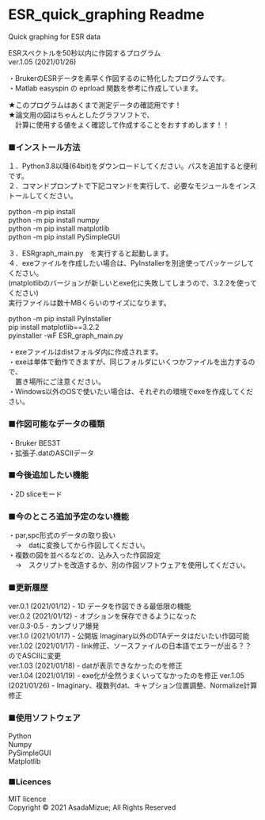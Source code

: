# ESR_quick_graphing Readme
Quick graphing for ESR data  

ESRスペクトルを50秒以内に作図するプログラム  
ver.1.05 (2021/01/26)

・BrukerのESRデータを素早く作図するのに特化したプログラムです。  
・Matlab easyspin の eprload 関数を参考に作成しています。

★このプログラムはあくまで測定データの確認用です！  
★論文用の図はちゃんとしたグラフソフトで、  
　計算に使用する値をよく確認して作成することをおすすめします！！  

### ■インストール方法
１．Python3.8以降(64bit)をダウンロードしてください。パスを追加すると便利です。  
２．コマンドプロンプトで下記コマンドを実行して、必要なモジュールをインストールしてください。  

python -m pip install  
python -m pip install numpy  
python -m pip install matplotlib  
python -m pip install PySimpleGUI  

３．ESRgraph_main.py　を実行すると起動します。  
４．exeファイルを作成したい場合は、PyInstallerを別途使ってパッケージしてください。  
(matplotlibのバージョンが新しいとexe化に失敗してしまうので、3.2.2を使ってください)  
実行ファイルは数十MBくらいのサイズになります。  

python -m pip install PyInstaller  
pip install matplotlib==3.2.2  
pyinstaller -wF ESR_graph_main.py  

・exeファイルはdistフォルダ内に作成されます。  
・exeは単体で動作できますが、同じフォルダにいくつかファイルを出力するので、  
　置き場所にご注意ください。  
・Windows以外のOSで使いたい場合は、それぞれの環境でexeを作成してください。  

### ■作図可能なデータの種類
・Bruker BES3T  
・拡張子.datのASCIIデータ  
  
### ■今後追加したい機能
・2D sliceモード  
  
### ■今のところ追加予定のない機能
・par,spc形式のデータの取り扱い  
　→　datに変換してから作図してください。  
・複数の図を並べるなどの、込み入った作図設定  
　→　スクリプトを改造するか、別の作図ソフトウェアを使用してください。  
  
### ■更新履歴
ver.0.1 (2021/01/12)   - 1D データを作図できる最低限の機能  
ver.0.2 (2021/01/12)   - オプションを保存できるようになった  
ver.0.3-0.5   - カンブリア爆発  
ver.1.0 (2021/01/17)   - 公開版 Imaginary以外のDTAデータはだいたい作図可能  
ver.1.02 (2021/01/17)   - link修正、ソースファイルの日本語でエラーが出る？？のでASCIIに変更  
ver.1.03 (2021/01/18)   - datが表示できなかったのを修正  
ver.1.04 (2021/01/19)   - exe化が全然うまくいってなかったのを修正
ver.1.05 (2021/01/26)   - Imaginary、複数列dat、キャプション位置調整、Normalize計算修正  

### ■使用ソフトウェア
Python  
Numpy  
PySimpleGUI  
Matplotlib  

### ■Licences
MIT licence  
Copyright © 2021 AsadaMizue; All Rights Reserved  
